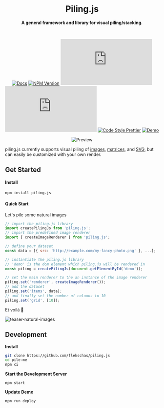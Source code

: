 <h1 align="center">
  Piling.js
</h1>

<div align="center">
  
  **A general framework and library for visual piling/stacking.**
  
</div>

<br/>

<div align="center">
  
  [![Docs](https://img.shields.io/badge/docs-📖-7fcaff.svg?style=flat-square&color=7fd4ff)](https://github.com/flekschas/piling.js/blob/master/DOCS.md)
  [![NPM Version](https://img.shields.io/npm/v/piling.js.svg?style=flat-square&color=7f99ff)](https://npmjs.org/package/piling.js)
  [![Build Status](https://img.shields.io/travis/flekschas/piling.js?color=a17fff&style=flat-square)](https://travis-ci.org/flekschas/piling.js/)
  [![File Size](http://img.badgesize.io/https://unpkg.com/piling.js/dist/piling.min.js?compression=gzip&style=flat-square&color=e17fff)](https://unpkg.com/piling.min.js)
  [![Code Style Prettier](https://img.shields.io/badge/code%20style-prettier-ff7fe1.svg?style=flat-square)](https://github.com/prettier/prettier#readme)
  [![Demo](https://img.shields.io/badge/demo-👍-ff7fa5.svg?style=flat-square)](https://flekschas.github.io/piling.js/)
  
</div>

<div id="teaser-matrices" align="center">
  
  ![Preview](https://user-images.githubusercontent.com/932103/65613151-8107e980-df83-11e9-86bf-72be591fe284.gif)
  
</div>

piling.js currently supports visual piling of [images](#quick-start), [matrices](#teaser-matrices), and [SVG](https://flekschas.github.io/piling.js/?example=lines), but can easily be customized with your own render.

## Get Started

#### Install

```bash
npm install piling.js
```

#### Quick Start

Let's pile some natural images

```javascript
// import the piling.js library
import createPilingJs from 'piling.js';
// import the predefined image renderer
import { createImageRenderer } from 'piling.js';

// define your dataset
const data = [{ src: 'http://example.com/my-fancy-photo.png' }, ...];

// instantiate the piling.js library
// 'demo' is the dom element which piling.js will be rendered in
const piling = createPilingJs(document.getElementById('demo'));

// set the main renderer to the an instance of the image renderer
piling.set('renderer', createImageRenderer());
// add the dataset
piling.set('items', data);
// and finally set the number of columns to 10
piling.set('grid', [10]);
```

Et voilà 🎉

![teaser-natural-images](https://user-images.githubusercontent.com/932103/65775958-24d1d080-e10f-11e9-8d12-5aaf6f760228.gif)

## Development

**Install**

```bash
git clone https://github.com/flekschas/piling.js
cd pile-me
npm ci
```

**Start the Development Server**

```
npm start
```

**Update Demo**

```
npm run deploy
```
